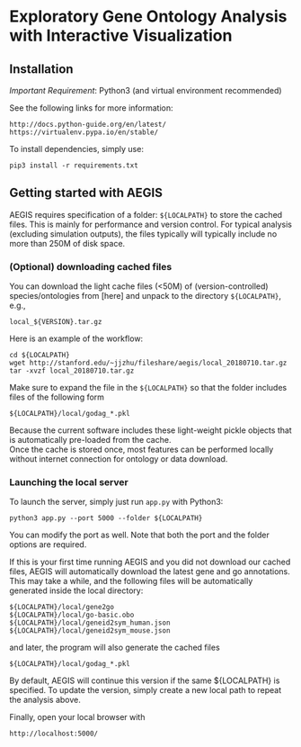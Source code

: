 
# Exploratory Gene Ontology Analysis with Interactive Visualization 

## Installation

*Important Requirement*: Python3 (and virtual environment recommended)

See the following links for more information:

    http://docs.python-guide.org/en/latest/
    https://virtualenv.pypa.io/en/stable/

To install dependencies, simply use:

    pip3 install -r requirements.txt

## Getting started with AEGIS 

AEGIS requires specification of a folder: `${LOCALPATH}` to store the 
cached files. This is mainly for performance and version control. For typical 
analysis (excluding simulation outputs), the files typically will typically 
include no more than 250M of disk space. 

### (Optional) downloading cached files
You can download the light cache files (<50M) of (version-controlled) 
species/ontologies from [here] and unpack to the directory `${LOCALPATH}`, e.g.,

    local_${VERSION}.tar.gz


Here is an example of the workflow:
    
    cd ${LOCALPATH}
    wget http://stanford.edu/~jjzhu/fileshare/aegis/local_20180710.tar.gz
    tar -xvzf local_20180710.tar.gz

Make sure to expand the file in the `${LOCALPATH}` so that the folder includes
files of the following form

    ${LOCALPATH}/local/godag_*.pkl

Because the current software includes these light-weight pickle objects
that is automatically pre-loaded from the cache.  
Once the cache is stored once, most features can be performed locally
without internet connection for ontology or data download.

### Launching the local server

To launch the server, simply just run `app.py` with Python3:

    python3 app.py --port 5000 --folder ${LOCALPATH}

You can modify the port as well. 
Note that both the port and the folder options are required.

If this is your first time running AEGIS and you did not download our cached
files, AEGIS will automatically download the latest gene and go annotations. 
This may take a while, and the following files will be automatically generated
inside the local directory:

    ${LOCALPATH}/local/gene2go
    ${LOCALPATH}/local/go-basic.obo
    ${LOCALPATH}/local/geneid2sym_human.json
    ${LOCALPATH}/local/geneid2sym_mouse.json

and later, the program will also generate the cached files 

    ${LOCALPATH}/local/godag_*.pkl

By default, AEGIS  will continue this version if the same ${LOCALPATH} is 
specified. To update the version, simply create a new local path to repeat
the analysis above. 

Finally, open your local browser with

    http://localhost:5000/





